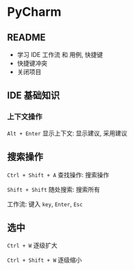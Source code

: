 # PyCharm



## README

* 学习 IDE 工作流 和 用例, 快捷键
* 快捷键冲突
* 关闭项目



## IDE 基础知识



### 上下文操作

`Alt + Enter` 				显示上下文: 显示建议, 采用建议



## 搜索操作

`Ctrl + Shift + A` 	查找操作: 搜索操作

`Shift + Shift`			随处搜索: 搜索所有

工作流: 键入 `key`,  `Enter`, `Esc` 



## 选中

`Ctrl + W`					逐级扩大

`Ctrl + Shift + W`	逐级缩小